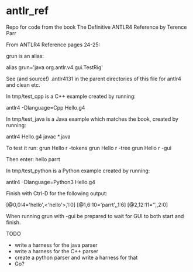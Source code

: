 # antlr_ref
Repo for code from the book The Definitive ANTLR4 Reference by Terence Parr

From ANTLR4 Reference pages 24-25:

grun is an alias:

  alias grun='java org.antlr.v4.gui.TestRig'

See (and source!) .antlr4131 in the parent directories of this file for antlr4 and clean etc.

In tmp/test_cpp is a C++ example created by running:

  antlr4 -Dlanguage=Cpp Hello.g4 

In tmp/test_java is a Java example which matches the book, created by running:

  antlr4 Hello.g4
  javac *.java

To test it run:
  grun Hello r -tokens
  grun Hello r -tree
  grun Hello r -gui

Then enter: 
  hello parrt

In tmp/test_python is a Python example created by running:

  antlr4 -Dlanguage=Python3 Hello.g4 

Finish with Ctrl-D for the following output:

[@0,0:4='hello',<'hello'>,1:0]
[@1,6:10='parrt',<ID>,1:6]
[@2,12:11='<EOF>',<EOF>,2:0]


When running grun with -gui be prepared to wait for GUI to both start and finish.

TODO 
  - write a harness for the java parser
  - write a harness for the C++ parser
  - create a python parser and write a harness for that
  - Go?


